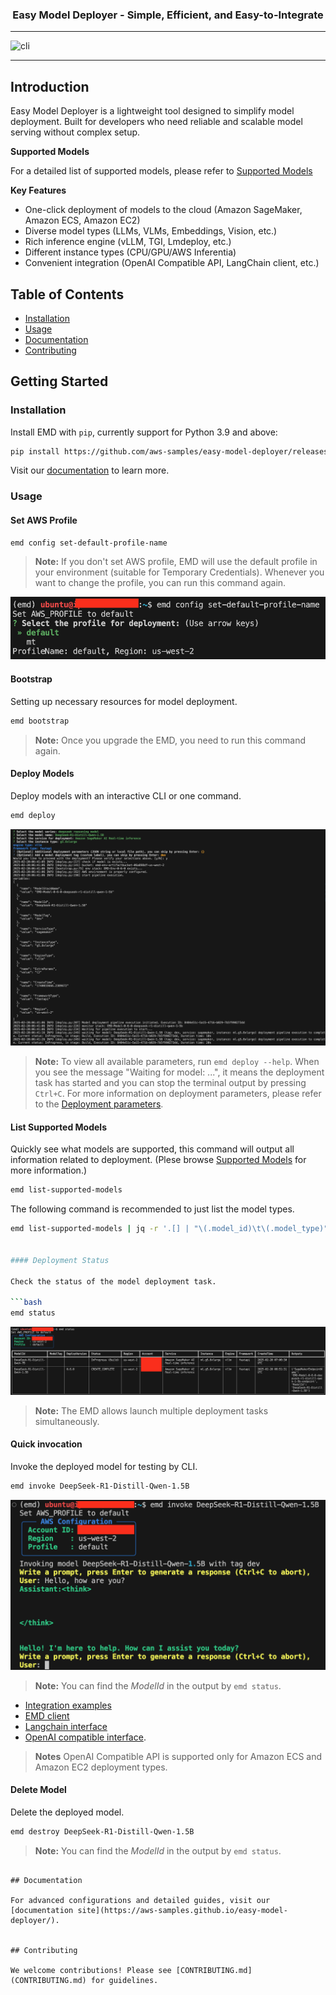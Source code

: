 <h3 align="center">
Easy Model Deployer - Simple, Efficient, and Easy-to-Integrate
</h3>

---

![cli](docs/images/cli.gif)

---

## Introduction

Easy Model Deployer is a lightweight tool designed to simplify model deployment. Built for developers who need reliable and scalable model serving without complex setup.

**Supported Models**

For a detailed list of supported models, please refer to [Supported Models](docs/en/supported_models.md)

**Key Features**
- One-click deployment of models to the cloud (Amazon SageMaker, Amazon ECS, Amazon EC2)
- Diverse model types (LLMs, VLMs, Embeddings, Vision, etc.)
- Rich inference engine (vLLM, TGI, Lmdeploy, etc.)
- Different instance types (CPU/GPU/AWS Inferentia)
- Convenient integration (OpenAI Compatible API, LangChain client, etc.)

## Table of Contents

- [Installation](#installation)
- [Usage](#usage)
- [Documentation](#documentation)
- [Contributing](#contributing)


## Getting Started

### Installation

Install EMD with `pip`, currently support for Python 3.9 and above:

```bash
pip install https://github.com/aws-samples/easy-model-deployer/releases/download/emd-0.7.1/emd-0.7.1-py3-none-any.whl
```

Visit our [documentation](https://aws-samples.github.io/easy-model-deployer/en/installation/) to learn more.

### Usage

#### Set AWS Profile
```bash
emd config set-default-profile-name
```
> **Note:** If you don't set AWS profile, EMD will use the default profile in your environment (suitable for Temporary Credentials). Whenever you want to change the profile, you can run this command again.

![config](docs/images/emd-config.png)

#### Bootstrap

Setting up necessary resources for model deployment.

```bash
emd bootstrap
```

> **Note:** Once you upgrade the EMD, you need to run this command again.


#### Deploy Models

Deploy models with an interactive CLI or one command.

```bash
emd deploy
```

![deploy](docs/images/emd-deploy.png)


> **Note:** To view all available parameters, run `emd deploy --help`.
> When you see the message "Waiting for model: ...", it means the deployment task has started and you can stop the terminal output by pressing `Ctrl+C`.
> For more information on deployment parameters, please refer to the [Deployment parameters](docs/en/deployment.md).

#### List Supported Models

Quickly see what models are supported, this command will output all information related to deployment. (Plese browse [Supported Models](docs/en/supported_models.md) for more information.)

```bash
emd list-supported-models
```

The following command is recommended to just list the model types.

```bash
emd list-supported-models | jq -r '.[] | "\(.model_id)\t\(.model_type)"' | column -t -s $'\t' | sort


#### Deployment Status

Check the status of the model deployment task.

```bash
emd status
```

![alt text](docs/images/emd-status.png)

> **Note:** The EMD allows launch multiple deployment tasks simultaneously.

#### Quick invocation

Invoke the deployed model for testing by CLI.

```bash
emd invoke DeepSeek-R1-Distill-Qwen-1.5B
```

![alt text](docs/images/emd-invoke.png)

> **Note:** You can find the *ModelId* in the output by `emd status`.

- [Integration examples](https://aws-samples.github.io/easy-model-deployer/)
- [EMD client](docs/en/emd_client.md)
- [Langchain interface](docs/en/langchain_interface.md)
- [OpenAI compatible interface](docs/en/openai_compatiable.md).

> **Notes** OpenAI Compatible API is supported only for Amazon ECS and Amazon EC2 deployment types.

#### Delete Model

Delete the deployed model.

```bash
emd destroy DeepSeek-R1-Distill-Qwen-1.5B
```

> **Note:** You can find the *ModelId* in the output by `emd status`.

```

## Documentation

For advanced configurations and detailed guides, visit our [documentation site](https://aws-samples.github.io/easy-model-deployer/).


## Contributing

We welcome contributions! Please see [CONTRIBUTING.md](CONTRIBUTING.md) for guidelines.
